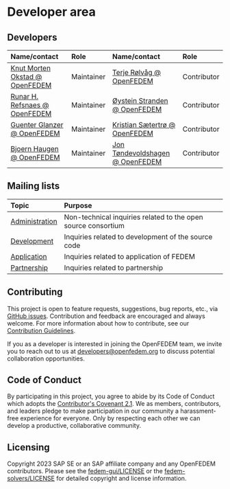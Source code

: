 # Developer area

## Developers

| Name/contact                                                   | Role        | Name/contact                                                   | Role        |
|:---------------------------------------------------------------|:------------|:---------------------------------------------------------------|:------------|
| [Knut Morten Okstad @ OpenFEDEM](mailto:kmo@openfedem.org)     | Maintainer  | [Terje Rølvåg @ OpenFEDEM](mailto:terje@openfedem.org)         | Contributor |
| [Runar H. Refsnaes @ OpenFEDEM](mailto:runar@openfedem.org)    | Maintainer  | [Øystein Stranden @ OpenFEDEM](mailto:oeystein@openfedem.org)  | Contributor |
| [Guenter Glanzer @ OpenFEDEM](mailto:gglanzer@openfedem.org)   | Maintainer  | [Kristian Sætertrø @ OpenFEDEM](mailto:kristian@openfedem.org) | Contributor |
| [Bjoern Haugen @ OpenFEDEM](mailto:bjorn@openfedem.org)        | Maintainer  | [Jon Tøndevoldshagen @ OpenFEDEM](mailto:jon@openfedem.org)    | Contributor |
                                                                                 


## Mailing lists

| Topic                                          | Purpose                                                       |
|:-----------------------------------------------|:--------------------------------------------------------------|
| [Administration](mailto:admin@openfedem.org)   | Non-technical inquiries related to the open source consortium |
| [Development](mailto:developers@openfedem.org) | Inquiries related to development of the source code           |
| [Application](mailto:analysts@openfedem.org)   | Inquiries related to application of FEDEM                     |  
| [Partnership](mailto:parners@openfedem.org)     | Inquiries related to partnership                              |


## Contributing

This project is open to feature requests, suggestions, bug reports, etc.,
via [GitHub issues](./issues.md).
Contribution and feedback are encouraged and always welcome.
For more information about how to contribute, see our
[Contribution Guidelines](https://github.com/openfedem/fedem-gui/blob/main/.github/CONTRIBUTING.md).

If you as a developer is interested in joining the OpenFEDEM team,
we invite you to reach out to us at [developers@openfedem.org](mailto:developers@openfedem.org)
to discuss potential collaboration opportunities.

## Code of Conduct

By participating in this project, you agree to abide by its Code of Conduct which adopts the
[Contributor's Covenant 2.1](https://www.contributor-covenant.org/version/2/1/code_of_conduct/).
We as members, contributors, and leaders pledge to make participation in our community
a harassment-free experience for everyone.
Only by respecting each other we can develop a productive, collaborative community.

## Licensing

Copyright 2023 SAP SE or an SAP affiliate company and any OpenFEDEM contributors.
Please see the [fedem-gui/LICENSE](https://github.com/openfedem/fedem-gui/blob/main/LICENSE)
or the [fedem-solvers/LICENSE](https://github.com/openfedem/fedem-solvers/blob/main/LICENSE)
for detailed copyright and license information.
